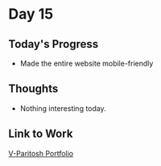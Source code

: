 # Day 15

## Today's Progress
- Made the entire website mobile-friendly

## Thoughts
- Nothing interesting today.

## Link to Work
[V-Paritosh Portfolio](https://github.com/V-Paritosh/V-Paritosh.github.io)